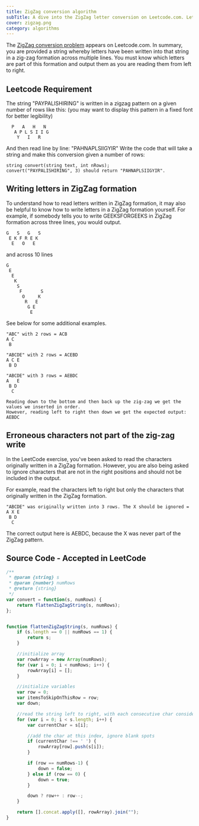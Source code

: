 ```yaml
---
title: ZigZag conversion algorithm
subTitle: A dive into the ZigZag letter conversion on Leetcode.com. Letters initially are written in a zig-zag formation and must be read back from left to right.
cover: zigzag.png
category: algorithms
---
```


The [ZigZag conversion problem](https://leetcode.com/problems/zigzag-conversion/) appears on Leetcode.com. In summary, you are provided a string whereby letters have been written into that string in a zig-zag formation across multiple lines. You must know which letters are part of this formation and output them as you are reading them from left to right.

## Leetcode Requirement

The string "PAYPALISHIRING" is written in a zigzag pattern on a given number of rows like this: (you may want to display this pattern in a fixed font for better legibility)

``` 
  P   A   H   N
   A P L S I I G
    Y   I   R
```

And then read line by line: "PAHNAPLSIIGYIR"
Write the code that will take a string and make this conversion given a number of rows:

```
string convert(string text, int nRows);
convert("PAYPALISHIRING", 3) should return "PAHNAPLSIIGYIR".
```

## Writing letters in ZigZag formation

To understand how to read letters written in ZigZag formation, it may also be helpful to know how to write letters in a ZigZag formation yourself. For example, if somebody tells you to write GEEKSFORGEEKS in ZigZag formation across three lines, you would output.

```
G   S   G   S
 E K F R E K
  E   O   E 
```

and across 10 lines

```
G
 E
  E
   K
    S
     F       S
      O     K
       R   E
        G E
         E
```

See below for some additional examples.

```
"ABC" with 2 rows = ACB
A C
 B

"ABCDE" with 2 rows = ACEBD
A C E
 B D

"ABCDE" with 3 rows = AEBDC
A   E
 B D
  C

Reading down to the bottom and then back up the zig-zag we get the values we inserted in order.
However, reading left to right then down we get the expected output: AEBDC
```

## Erroneous characters not part of the zig-zag write

In the LeetCode exercise, you've been asked to read the characters originally written in a ZigZag formation. However, you are also being asked to ignore characters that are not in the right positions and should not be included in the output.

For example, read the characters left to right but only the characters that originally written in the ZigZag formation.

```
"ABCDE" was originally written into 3 rows. The X should be ignored = 
A X E
 B D
  C
```

The correct output here is AEBDC, because the X was never part of the ZigZag pattern.

## Source Code - Accepted in LeetCode

``` javascript
/**
 * @param {string} s
 * @param {number} numRows
 * @return {string}
 */
var convert = function(s, numRows) {
    return flattenZigZagString(s, numRows);
};


function flattenZigZagString(s, numRows) {
    if (s.length == 0 || numRows == 1) {
        return s;
    }

    //initialize array
    var rowArray = new Array(numRows);
    for (var i = 0; i < numRows; i++) {
        rowArray[i] = [];
    }

    //initialize variables
    var row = 0;
    var itemsToSkipOnThisRow = row;
    var down;

    //read the string left to right, with each consecutive char considered on the next or previous row, scanning up and down each time
    for (var i = 0; i < s.length; i++) {
        var currentChar = s[i];

        //add the char at this index, ignore blank spots
        if (currentChar !== ' ') {
            rowArray[row].push(s[i]);
        }

        if (row == numRows-1) {
            down = false;
        } else if (row == 0) {
            down = true;
        }

        down ? row++ : row--;
    }

    return [].concat.apply([], rowArray).join("");
}
```